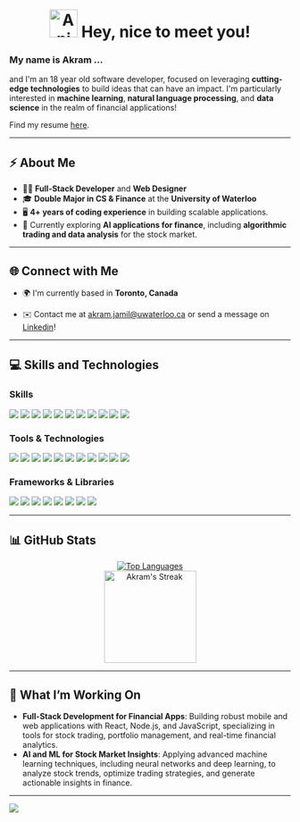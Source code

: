 <div align="center">
  <h1 style="animation: wave 2s infinite;">
    <img src="https://iam-weijie.github.io/wave/hand-emoji.svg" alt="Animated Emoji" width="50" height="50">    Hey, nice to meet you!
  </h1>
  
</div>

### My name is Akram ...
and I'm an 18 year old software developer, focused on leveraging **cutting-edge technologies** to build ideas that can have an impact. I'm particularly interested in **machine learning**, **natural language processing**, and **data science** in the realm of financial applications!

Find my resume [here](https://github.com/akramj13/resume/blob/main/files/rendercv_output/Akram_Jamil_CV.pdf). 

---

## ⚡ **About Me**
- 👨‍💻 **Full-Stack Developer** and **Web Designer**
- 🎓 **Double Major in CS & Finance** at the **University of Waterloo**
- 🖥️ **4+ years of coding experience** in building scalable applications. 
- 🌱 Currently exploring **AI applications for finance**, including **algorithmic trading and data analysis** for the stock market.
  
---

## 🌐 **Connect with Me**
- 🌍 I'm currently based in **Toronto, Canada**
<!-- - 💻 Check out my portfolio at [Akram Jamil]() -->
- ✉️ Contact me at [akram.jamil@uwaterloo.ca](mailto:akram.jamil@uwaterloo.ca) or send a message on [Linkedin](https://www.linkedin.com/in/akramjamil/)!
  
---

## 💻 **Skills and Technologies**

### Skills
<p>
  <img src="https://img.shields.io/badge/python-3670A0?style=for-the-badge&logo=python&logoColor=ffdd54">
  <img src="https://img.shields.io/badge/c-%2300599C.svg?style=for-the-badge&logo=c&logoColor=white">
  <img src="https://img.shields.io/badge/c++-%2300599C.svg?style=for-the-badge&logo=c%2B%2B&logoColor=white">
  <img src="https://img.shields.io/badge/java-%23ED8B00.svg?style=for-the-badge&logo=openjdk&logoColor=white">
  <img src="https://img.shields.io/badge/swift-F54A2A?style=for-the-badge&logo=swift&logoColor=white">
  <img src="https://img.shields.io/badge/javascript-%23323330.svg?style=for-the-badge&logo=javascript&logoColor=%23F7DF1E">
  <img src="https://img.shields.io/badge/html5-%23E34F26.svg?style=for-the-badge&logo=html5&logoColor=white">
  <img src="https://img.shields.io/badge/css3-%231572B6.svg?style=for-the-badge&logo=css3&logoColor=white">
  <img src="https://img.shields.io/badge/typescript-%23007ACC.svg?style=for-the-badge&logo=typescript&logoColor=white">
  <img src="https://img.shields.io/badge/dart-%230175C2.svg?style=for-the-badge&logo=dart&logoColor=white">
  <img src="https://img.shields.io/badge/latex-%23008080.svg?style=for-the-badge&logo=latex&logoColor=white">
</p>

### Tools & Technologies
<p>
  <img src="https://img.shields.io/badge/git-%23F05033.svg?style=for-the-badge&logo=git&logoColor=white"/>
  <img src="https://img.shields.io/badge/docker-%230db7ed.svg?style=for-the-badge&logo=docker&logoColor=white">
  <img src="https://img.shields.io/badge/sqlite-%2307405e.svg?style=for-the-badge&logo=sqlite&logoColor=white">
  <img src="https://img.shields.io/badge/node.js-6DA55F?style=for-the-badge&logo=node.js&logoColor=white"/>
  <img src="https://img.shields.io/badge/Anaconda-%2344A833.svg?style=for-the-badge&logo=anaconda&logoColor=white">
  <img src="https://img.shields.io/badge/Next-black?style=for-the-badge&logo=next.js&logoColor=white"/>
  <img src="https://img.shields.io/badge/vercel-%23000000.svg?style=for-the-badge&logo=vercel&logoColor=white"/>
  <img src="https://img.shields.io/badge/firebase-a08021?style=for-the-badge&logo=firebase&logoColor=ffcd34"/>
   <img src="https://img.shields.io/badge/Framer-black?style=for-the-badge&logo=framer&logoColor=blue">
   <img src="https://img.shields.io/badge/blender-%23F5792A.svg?style=for-the-badge&logo=blender&logoColor=white">
   <img src="https://img.shields.io/badge/adobe%20photoshop-%2331A8FF.svg?style=for-the-badge&logo=adobe%20photoshop&logoColor=white">
</p>

### Frameworks & Libraries
<p>
  <img src="https://img.shields.io/badge/Flutter-%2302569B.svg?style=for-the-badge&logo=Flutter&logoColor=white">
  <img src="https://img.shields.io/badge/react-%2320232a.svg?style=for-the-badge&logo=react&logoColor=%2361DAFB"/>
  <img src="https://img.shields.io/badge/Matplotlib-%23ffffff.svg?style=for-the-badge&logo=Matplotlib&logoColor=black">
  <img src="https://img.shields.io/badge/pandas-%23150458.svg?style=for-the-badge&logo=pandas&logoColor=white">
  <img src="https://img.shields.io/badge/flask-%23000.svg?style=for-the-badge&logo=flask&logoColor=white">
  <img src="https://img.shields.io/badge/PyTorch-%23EE4C2C.svg?style=for-the-badge&logo=PyTorch&logoColor=white"/>
  <img src="https://img.shields.io/badge/scikit--learn-%23F7931E.svg?style=for-the-badge&logo=scikit-learn&logoColor=white">
  <img src="https://img.shields.io/badge/Streamlit-%23FE4B4B.svg?style=for-the-badge&logo=streamlit&logoColor=white">
</p>

---

## 📊 **GitHub Stats**

<div align="center">
  <a href="https://github.com/akramj13/github-readme-stats">
          <img src="https://github-readme-stats.vercel.app/api/top-langs/?username=akramj13&layout=compact&theme=nightowl" alt="Top Languages">
        </a>
</div>
<div align="center">
      <div style="padding-left: 20px; padding-right: 20px;">
        <img src="https://github-readme-streak-stats.herokuapp.com/?user=akramj13&theme=tokyonight-duo&hide_border=true" alt="Akram's Streak" height="165">
      </div>
</div>


---

## 🚀 **What I’m Working On**
- **Full-Stack Development for Financial Apps**: Building robust mobile and web applications with React, Node.js, and JavaScript, specializing in tools for stock trading, portfolio management, and real-time financial analytics.
- **AI and ML for Stock Market Insights**: Applying advanced machine learning techniques, including neural networks and deep learning, to analyze stock trends, optimize trading strategies, and generate actionable insights in finance.

---


[![](https://visitcount.itsvg.in/api?id=akramj13&icon=0&color=0)](https://visitcount.itsvg.in)



